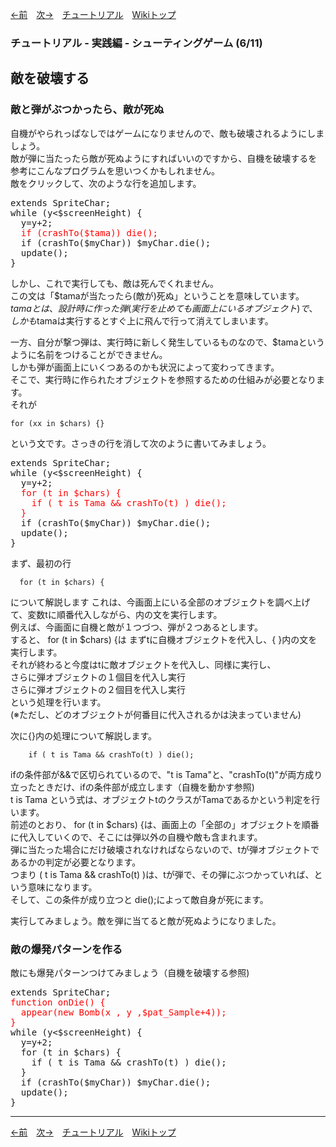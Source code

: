 

[←前](./tr-stg05)&emsp;[次→](./tr-stg07)&emsp;[チュートリアル](./tutorial)&emsp;[Wikiトップ](./)

<title>チュートリアル - 実践編 - シューティングゲーム (6/11) - 敵を破壊する</title>

### チュートリアル - 実践編 - シューティングゲーム (6/11)
## 敵を破壊する

### 敵と弾がぶつかったら、敵が死ぬ

自機がやられっぱなしではゲームになりませんので、敵も破壊されるようにしましょう。  
敵が弾に当たったら敵が死ぬようにすればいいのですから、自機を破壊するを参考にこんなプログラムを思いつくかもしれません。  
敵をクリックして、次のような行を追加します。

<pre>
extends SpriteChar;
while (y<$screenHeight) {
  y=y+2;
  <span style="color: #f00">if (crashTo($tama)) die();</span>
  if (crashTo($myChar)) $myChar.die();
  update();
}
</pre>

しかし、これで実行しても、敵は死んでくれません。  
この文は「$tamaが当たったら(敵が)死ぬ」ということを意味しています。  
$tamaとは、設計時に作った弾(実行を止めても画面上にいるオブジェクト)で、  
しかも$tamaは実行するとすぐ上に飛んで行って消えてしまいます。

一方、自分が撃つ弾は、実行時に新しく発生しているものなので、$tamaというように名前をつけることができません。  
しかも弾が画面上にいくつあるのかも状況によって変わってきます。  
そこで、実行時に作られたオブジェクトを参照するための仕組みが必要となります。  
それが

```
for (xx in $chars) {}
```

という文です。さっきの行を消して次のように書いてみましょう。

<pre>
extends SpriteChar;
while (y<$screenHeight) {
  y=y+2;
  <span style="color: #f00">for (t in $chars) {
    if ( t is Tama && crashTo(t) ) die();
  }</span>
  if (crashTo($myChar)) $myChar.die();
  update();
}
</pre>

まず、最初の行

```
  for (t in $chars) {
```

について解説します これは、今画面上にいる全部のオブジェクトを調べ上げて、変数tに順番代入しながら、内の文を実行します。  
例えば、今画面に自機と敵が１つづつ、弾が２つあるとします。  
すると、 for (t in $chars) {は まずtに自機オブジェクトを代入し、{ }内の文を実行します。  
それが終わると今度はtに敵オブジェクトを代入し、同様に実行し、  
さらに弾オブジェクトの１個目を代入し実行  
さらに弾オブジェクトの２個目を代入し実行  
という処理を行います。  
(※ただし、どのオブジェクトが何番目に代入されるかは決まっていません)

次に{}内の処理について解説します。

```
    if ( t is Tama && crashTo(t) ) die();
```

ifの条件部が&&で区切られているので、"t is Tama"と、"crashTo(t)"が両方成り立ったときだけ、ifの条件部が成立します（自機を動かす参照)  
t is Tama という式は、オブジェクトtのクラスがTamaであるかという判定を行います。  
前述のとおり、 for (t in $chars) {は、画面上の「全部の」オブジェクトを順番に代入していくので、そこには弾以外の自機や敵も含まれます。  
弾に当たった場合にだけ破壊されなければならないので、tが弾オブジェクトであるかの判定が必要となります。  
つまり ( t is Tama && crashTo(t) )は、tが弾で、その弾にぶつかっていれば、という意味になります。  
そして、この条件が成り立つと die();によって敵自身が死にます。

実行してみましょう。敵を弾に当てると敵が死ぬようになりました。

### 敵の爆発パターンを作る

敵にも爆発パターンつけてみましょう（自機を破壊する参照)

<pre>
extends SpriteChar;
<span style="color: #f00">function onDie() {
  appear(new Bomb(x , y ,$pat_Sample+4));
}</span>
while (y<$screenHeight) {
  y=y+2;
  for (t in $chars) {
    if ( t is Tama && crashTo(t) ) die();
  }
  if (crashTo($myChar)) $myChar.die();
  update();
}
</pre>

***

[←前](./tr-stg05)&emsp;[次→](./tr-stg07)&emsp;[チュートリアル](./tutorial)&emsp;[Wikiトップ](./)
